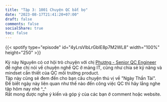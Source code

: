 ```yaml
---
title: "Tập 3: 1001 Chuyện QC bắt bọ"
date: "2023-08-17T21:41:20+07:00"
draft: false
comments: false
socialShare: true
toc: false
---
```


{{< spotify type="episode" id="4yLrsVlbLrGbIE8p7M2WL8" width="100%" height="250" >}}

Kỳ này Nguyên có cơ hội trò chuyện với chị [Phương - Senior QC Engineer](https://www.linkedin.com/in/nguyenvietphuong) để nghe chị nói về chuyện nghề QC ở mảng IT, cũng như chia sẻ kỹ năng và mindset cần thiết của QC môi trường product.<br>
Tập này cũng sẽ đem đến cho bạn câu chuyện thú vị về "Ngày Thần Tài". Để biết ngày này liên quan như thế nào đến công việc QC thì hãy lắng nghe tập hôm nay nhé ^_^<br>
Rất mong được nghe ý kiến và góp ý của các bạn ở comment hoặc website.
